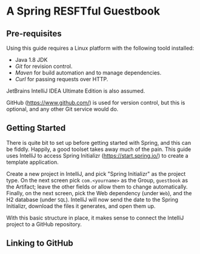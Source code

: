 # A Spring RESFTful Guestbook

## Pre-requisites

Using this guide requires a Linux platform with the following toold
installed:

* Java 1.8 JDK
* *Git* for revision control.
* *Maven* for build automation and to manage dependencies.
* *Curl* for passing requests over HTTP.

JetBrains IntelliJ IDEA Ultimate Edition is also assumed.

GitHub (https://www.github.com/) is used for version control, but this
is optional, and any other Git service would do.

## Getting Started

There is quite bit to set up before getting started with Spring, and
this can be fiddly. Happily, a good toolset takes away much of the pain.
This guide uses IntelliJ to access Spring Initializr
(https://start.spring.io/) to create a template application.

Create a new project in IntelliJ, and pick "Spring Initializr" as the
project type. On the next screen pick `com.<yourname>` as the Group,
`guestbook` as the Artifact; leave the other fields or allow them to
change automatically. Finally, on the next screen, pick the Web
dependency (under `Web`), and the H2 database (under `SQL`). IntelliJ
will now send the date to the Spring Initializr, download the files it
generates, and open them up.

With this basic structure in place, it makes sense to connect the
IntelliJ project to a GitHub repository.

## Linking to GitHub

